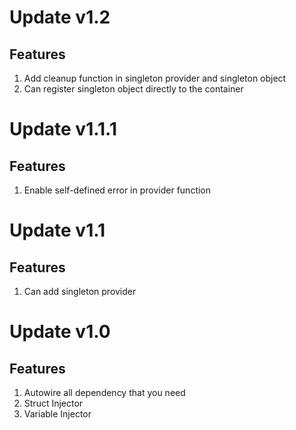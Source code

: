 # Update v1.2
## Features
1. Add cleanup function in singleton provider and singleton object
2. Can register singleton object directly to the container

# Update v1.1.1
## Features
1. Enable self-defined error in provider function

# Update v1.1
## Features
1. Can add singleton provider

# Update v1.0
## Features
1. Autowire all dependency that you need
2. Struct Injector
3. Variable Injector